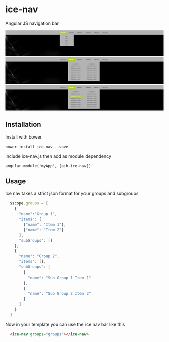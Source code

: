 # ice-nav
Angular JS navigation bar

![alt tag](https://raw.githubusercontent.com/andrejbranch/ice-nav/master/demo/screenshot_2.png)
![alt tag](https://raw.githubusercontent.com/andrejbranch/ice-nav/master/demo/screenshot_1.png)
![alt tag](https://raw.githubusercontent.com/andrejbranch/ice-nav/master/demo/screenshot_3.png)

Installation
------------
Install with bower

    bower install ice-nav --save

include ice-nav.js then add as module dependency

    angular.module('myApp', [ajb.ice-nav])

Usage
------------

Ice nav takes a strict json format for your groups and subgroups

  ```js
    $scope.groups = [
      {
        "name":"Group 1",
        "items": [
          {"name": "Item 1"},
          {"name": "Item 2"}
        ],
        "subGroups": []
      },
      {
        "name": "Group 2",
        "items": [],
        "subGroups": [
          {
            "name": "Sub Group 1 Item 1"
          },
          {
            "name": "Sub Group 2 Item 2"
          }
        ]
      }
    ]
  ```

Now in your template you can use the ice nav bar like this
  ```html
    <ice-nav groups="groups"></ice-nav>
  ```
